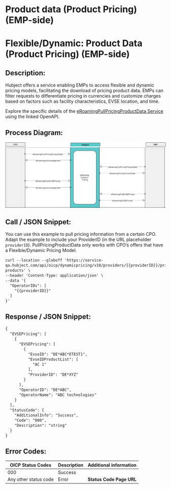 

# Product data (Product Pricing) (EMP-side)

# Flexible/Dynamic: Product Data (Product Pricing) (EMP-side)

## Description:

Hubject offers a service enabling EMPs to access flexible and dynamic pricing
models, facilitating the download of pricing product data. EMPs can filter
requests to differentiate pricing in currencies and customize charges based on
factors such as facility characteristics, EVSE location, and time.

Explore the specific details of the [eRoamingPullPricingProductData
Service](https://hubject.github.io/oicp-emp-2.3-api-doc/#tag/eRoamingDynamicPricing/operation/eRoamingPullPricingProductData_V1.0)
using the linked OpenAPI.

## Process Diagram:

![](attachments/3626501026/3626501043.png?width=760)![](attachments/3626501026/3626501040.png?width=760)

## Call / JSON Snippet:

You can use this example to pull pricing information from a certain CPO. Adapt
the example to include your ProviderID (in the URL placeholder `providerID`).
PullPricingProductData only works with CPO’s offers that have a
Flexible/Dynamic Pricing Model.

    
    
    curl --location --globoff 'https://service-qa.hubject.com/api/oicp/dynamicpricing/v10/providers/{{providerID}}/pricing-products' \
    --header 'Content-Type: application/json' \
    --data '{
      "OperatorIDs": [
        "{{providerID}}"
      ]
    }'

## Response / JSON Snippet:

    
    
    {
      "EVSEPricing": [
        {
          "EVSEPricing": [
            {
              "EvseID": "DE*ABC*ETEST1",
              "EvseIDProductList": [
                "AC 1"
              ],
              "ProviderID": "DE*XYZ"
            }
          ],
          "OperatorID": "DE*ABC",
          "OperatorName": "ABC technologies"
        }
      ],
      "StatusCode": {
        "AdditionalInfo": "Success",
        "Code": "000",
        "Description": "string"
      }
    }

## Error Codes:

 

| OICP Status Codes | Description | Additional information |
| ----------------- | ----------- | ----------------------
| 000               | Success     |                        |
| Any other status code | Error   |  **Status Code Page URL** |



